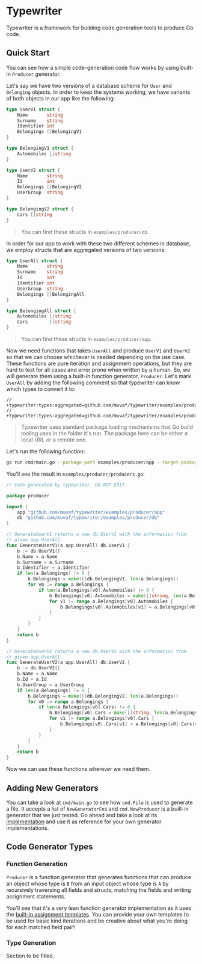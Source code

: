 # Typewriter

Typewriter is a framework for building code generation tools to produce Go code.

## Quick Start

You can see how a simple code-generation code flow works by using built-in `Producer`
generator.

Let's say we have two versions of a database scheme for `User` and `Belonging`
objects. In order to keep the systems working, we have variants of both objects
in our app like the following:

```go
type UserV1 struct {
    Name       string
    Surname    string
    Identifier int
    Belongings []BelongingV1
}

type BelongingV1 struct {
    Automobiles []string
}
```
```go
type UserV2 struct {
    Name       string
    Id         int
    Belongings []BelongingV2
    UserGroup  string
}

type BelongingV2 struct {
    Cars []string
}
```

> You can find these structs in `examples/producer/db`.

In order for our app to work with these two different schemes in database, we
employ structs that are aggregated versions of two versions:

```go
type UserAll struct {
    Name       string
    Surname    string
    Id         int
    Identifier int
    UserGroup  string
    Belongings []BelongingAll
}

type BelongingAll struct {
    Automobiles []string
    Cars        []string
}
```

> You can find these structs in `examples/producer/app`.

Now we need functions that takes `UserAll` and produce `UserV1` and `UserV2` so
that we can choose whichever is needed depending on the use case. These functions
are pure iteration and assignment operations, but they are hard to test for all
cases and error prone when written by a human. So, we will generate them using
a built-in function generator, `Producer`. Let's mark `UserAll` by adding the
following comment so that typewriter can know which types to convert it to:
```
// +typewriter:types:aggregated=github.com/muvaf/typewriter/examples/producer/db.UserV1
// +typewriter:types:aggregated=github.com/muvaf/typewriter/examples/producer/db.UserV2
```

> Typewriter uses standard package loading mechanisms that Go build tooling uses
> in the folder it's run. The package here can be either a local URL or a remote
> one.

Let's run the following function:
```bash
go run cmd/main.go --package-path examples/producer/app --target-package-path examples/producer
```

You'll see the result in `examples/producer/producers.go`:
```go
// Code generated by typewriter. DO NOT EDIT.

package producer

import (
	app "github.com/muvaf/typewriter/examples/producer/app"
	db "github.com/muvaf/typewriter/examples/producer/db"
)

// GenerateUserV1 returns a new db.UserV1 with the information from
// given app.UserAll.
func GenerateUserV1(a app.UserAll) db.UserV1 {
	b := db.UserV1{}
	b.Name = a.Name
	b.Surname = a.Surname
	b.Identifier = a.Identifier
	if len(a.Belongings) != 0 {
		b.Belongings = make([]db.BelongingV1, len(a.Belongings))
		for v0 := range a.Belongings {
			if len(a.Belongings[v0].Automobiles) != 0 {
				b.Belongings[v0].Automobiles = make([]string, len(a.Belongings[v0].Automobiles))
				for v1 := range a.Belongings[v0].Automobiles {
					b.Belongings[v0].Automobiles[v1] = a.Belongings[v0].Automobiles[v1]
				}
			}
		}
	}
	return b
}

// GenerateUserV2 returns a new db.UserV2 with the information from
// given app.UserAll.
func GenerateUserV2(a app.UserAll) db.UserV2 {
	b := db.UserV2{}
	b.Name = a.Name
	b.Id = a.Id
	b.UserGroup = a.UserGroup
	if len(a.Belongings) != 0 {
		b.Belongings = make([]db.BelongingV2, len(a.Belongings))
		for v0 := range a.Belongings {
			if len(a.Belongings[v0].Cars) != 0 {
				b.Belongings[v0].Cars = make([]string, len(a.Belongings[v0].Cars))
				for v1 := range a.Belongings[v0].Cars {
					b.Belongings[v0].Cars[v1] = a.Belongings[v0].Cars[v1]
				}
			}
		}
	}
	return b
}
```

Now we can use these functions wherever we need them.

## Adding New Generators

You can take a look at `cmd/main.go` to see how `cmd.File` is used to generate a
file. It accepts a list of `NewGeneratorFn`s and `cmd.NewProducer` is a built-in
generator that we just tested. Go ahead and take a look at its [implementation](pkg/cmd/builtin.go)
and use it as reference for your own generator implementations.

## Code Generator Types

### Function Generation

`Producer` is a function generator that generates functions that can produce an
object whose type is `B` from an input object whose type is `A` by recursively
traversing all fields and structs, matching the fields and writing assignment
statements.

You'll see that it's a very lean function generator implementation as it uses
the [built-in assignment templates](pkg/traverser/basic.go). You can provide your own templates to be used
for basic kind iterations and be creative about what you're doing for each matched
field pair!

### Type Generation

Section to be filled.
